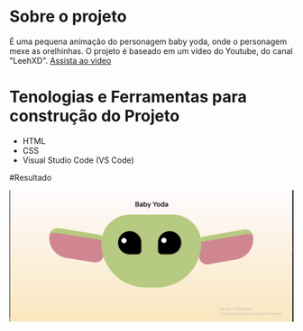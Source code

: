 # Sobre o projeto
É uma pequena animação do personagem baby yoda, onde o personagem mexe as orelhinhas. O projeto é baseado em um vídeo do Youtube, do canal "LeehXD".
[Assista ao video](https://youtu.be/73B40rMoHks?si=0rtSImMaQKzcEMOT)

# Tenologias e Ferramentas para construção do Projeto

* HTML
* CSS
* Visual Studio Code (VS Code)

#Resultado

<div>
   <img src="resultado-baby-yoda.png">
</div>
